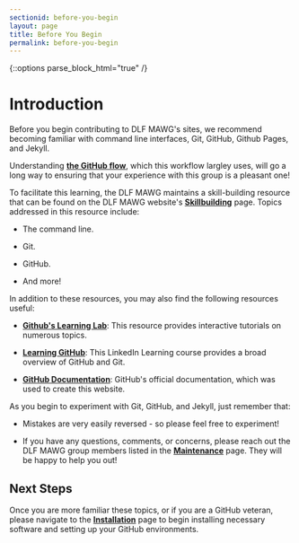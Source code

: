 ```yaml
---
sectionid: before-you-begin
layout: page
title: Before You Begin
permalink: before-you-begin
---
```


{::options parse_block_html="true" /}

<h1>Introduction</h1>

Before you begin contributing to DLF MAWG's sites, we recommend becoming familiar with command line interfaces, Git, GitHub, Github Pages, and Jekyll.

Understanding [**the GitHub flow**](https://guides.github.com/introduction/flow/), which this workflow largley uses, will go a long way to ensuring that your experience with this group is a pleasant one! 

To facilitate this learning, the DLF MAWG maintains a skill-building resource that can be found on the DLF MAWG website's [**Skillbuilding**](http://dlfmetadataassessment.github.io/Skillbuilding) page. Topics addressed in this resource include:

- The command line.

- Git.

- GitHub.

- And more!

In addition to these resources, you may also find the following resources useful:

- [**Github's Learning Lab**](https://lab.github.com/): This resource provides interactive tutorials on numerous topics.

- [**Learning GitHub**](https://www.linkedin.com/learning/learning-github): This LinkedIn Learning course provides a broad overview of GitHub and Git.

- [**GitHub Documentation**](https://docs.github.com/en): GitHub's official documentation, which was used to create this website.

As you begin to experiment with Git, GitHub, and Jekyll, just remember that:

- Mistakes are very easily reversed - so please feel free to experiment!

- If you have any questions, comments, or concerns, please reach out the DLF MAWG group members listed in the [**Maintenance**](maintenance) page. They will be happy to help you out!

<h2>Next Steps</h2>

Once you are more familiar these topics, or if you are a GitHub veteran, please navigate to the [**Installation**](installation) page to begin installing necessary software and setting up your GitHub environments.  